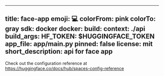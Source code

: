 
---
title: face-app
emoji: 💻
colorFrom: pink
colorTo: gray
sdk: docker
docker:
  build:
    context: ./api
build_args:
  HF_TOKEN: $HUGGINGFACE_TOKEN
app_file: app/main.py
pinned: false
license: mit
short_description: api for face app
---

Check out the configuration reference at https://huggingface.co/docs/hub/spaces-config-reference
